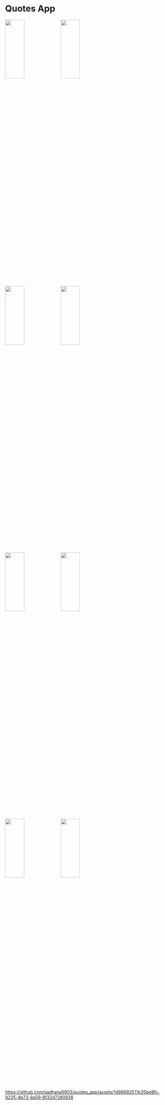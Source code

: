 # Quotes App
<img src="https://github.com/sadhana5953/quotes_app/assets/148869257/c63d1ccb-afac-4ae0-a4cc-a5f8f3ae1fa2" height=22% width=35%>
<img src="https://github.com/sadhana5953/quotes_app/assets/148869257/2e97412c-a326-49bd-b50a-1fafdd9ef8e5" height=22% width=35%>
<img src="https://github.com/sadhana5953/quotes_app/assets/148869257/d0f8f911-7dd4-4f42-861e-8b853d5e6fb2" height=22% width=35%>
<img src="https://github.com/sadhana5953/quotes_app/assets/148869257/cfd20c8d-23b1-4728-b271-1cb1ca18f774" height=22% width=35%>
<img src="https://github.com/sadhana5953/quotes_app/assets/148869257/5966605b-9946-48fe-aa7e-d0ddb8fbbb6c" height=22% width=35%>
<img src="https://github.com/sadhana5953/quotes_app/assets/148869257/fc3bbdab-a327-4d0b-af87-9fdad401edbc" height=22% width=35%>
<img src="https://github.com/sadhana5953/quotes_app/assets/148869257/cf3433e4-fd36-4f3d-81f4-fea89e214bd7" height=22% width=35%>
<img src="https://github.com/sadhana5953/quotes_app/assets/148869257/189eb7be-e326-46c7-83d4-8645d7b91d93" height=22% width=35%>

https://github.com/sadhana5953/quotes_app/assets/148869257/b35be8fc-9225-4b73-8a59-6f32d7280938


